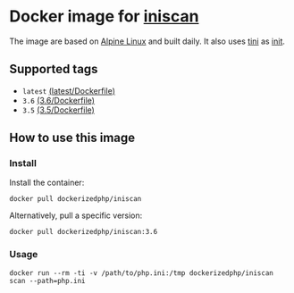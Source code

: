 # Docker image for [iniscan](https://github.com/psecio/iniscan)

The image are based on [Alpine Linux](https://alpinelinux.org/) and built daily.
It also uses [tini](https://github.com/krallin/tini) as [init](https://en.wikipedia.org/wiki/Init).

## Supported tags

- `latest` [(latest/Dockerfile)](https://github.com/dockerized-php/iniscan/blob/master/latest/Dockerfile)
- `3.6` [(3.6/Dockerfile)](https://github.com/dockerized-php/iniscan/blob/master/3.6/Dockerfile)
- `3.5` [(3.5/Dockerfile)](https://github.com/dockerized-php/iniscan/blob/master/3.5/Dockerfile)

## How to use this image

### Install

Install the container:

```
docker pull dockerizedphp/iniscan
```

Alternatively, pull a specific version:

```
docker pull dockerizedphp/iniscan:3.6
```

### Usage

```
docker run --rm -ti -v /path/to/php.ini:/tmp dockerizedphp/iniscan scan --path=php.ini
```
